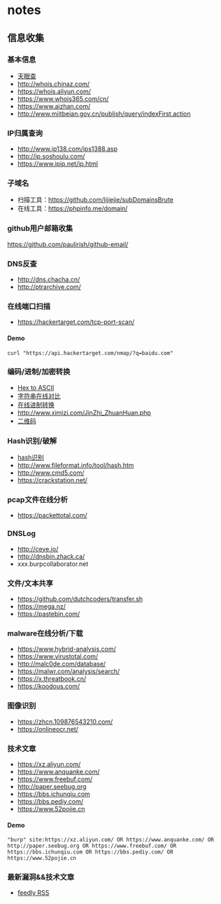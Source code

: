 # notes

## 信息收集

### 基本信息
- [天眼查](https://www.tianyancha.com/)
- http://whois.chinaz.com/
- https://whois.aliyun.com/
- https://www.whois365.com/cn/
- https://www.aizhan.com/
- http://www.miitbeian.gov.cn/publish/query/indexFirst.action

### IP归属查询
- http://www.ip138.com/ips1388.asp
- http://ip.soshoulu.com/
- https://www.ipip.net/ip.html

### 子域名
- 扫描工具：https://github.com/lijiejie/subDomainsBrute
- 在线工具：https://phpinfo.me/domain/

### github用户邮箱收集
https://github.com/paulirish/github-email/

### DNS反查
- http://dns.chacha.cn/
- http://ptrarchive.com/

### 在线端口扫描
- https://hackertarget.com/tcp-port-scan/
#### Demo
```
curl "https://api.hackertarget.com/nmap/?q=baidu.com"
```

### 编码/进制/加密转换
- [Hex to ASCII](https://www.rapidtables.com/convert/number/hex-to-ascii.html)
- [字符串在线对比](https://text-compare.com/)
- [在线进制转换](http://tool.oschina.net/hexconvert)
- http://www.ximizi.com/JinZhi_ZhuanHuan.php
- [二维码](http://jiema.wwei.cn/)

### Hash识别/破解
- [hash识别](https://www.onlinehashcrack.com/hash-identification.php)
- http://www.fileformat.info/tool/hash.htm
- http://www.cmd5.com/
- https://crackstation.net/


### pcap文件在线分析
- https://packettotal.com/

### DNSLog
- http://ceye.io/
- http://dnsbin.zhack.ca/
- xxx.burpcollaborator.net

### 文件/文本共享
- https://github.com/dutchcoders/transfer.sh
- https://mega.nz/
- https://pastebin.com/

### malware在线分析/下载
- https://www.hybrid-analysis.com/
- https://www.virustotal.com/
- http://malc0de.com/database/
- https://malwr.com/analysis/search/
- https://x.threatbook.cn/
- https://koodous.com/

### 图像识别
- https://zhcn.109876543210.com/
- https://onlineocr.net/


### 技术文章
- https://xz.aliyun.com/
- https://www.anquanke.com/
- https://www.freebuf.com/
- http://paper.seebug.org
- https://bbs.ichunqiu.com
- https://bbs.pediy.com/
- https://www.52pojie.cn

#### Demo
```
"burp" site:https://xz.aliyun.com/ OR https://www.anquanke.com/ OR http://paper.seebug.org OR https://www.freebuf.com/ OR https://bbs.ichunqiu.com OR https://bbs.pediy.com/ OR https://www.52pojie.cn
```

### 最新漏洞&&技术文章
- [feedly RSS](feedly-6f97a3f2-4440-4635-8994-74cb0baef02b-2019-04-01.opml)
